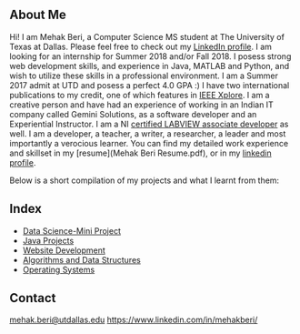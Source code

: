 ## About Me
Hi! I am Mehak Beri, a Computer Science MS student at The University of Texas at Dallas. Please feel free to check out my [LinkedIn profile](https://www.linkedin.com/in/mehakberi/). I am looking for an internship for Summer 2018 and/or Fall 2018. I posess strong web development skills, and experience in Java, MATLAB and Python, and wish to utilize these skills in a professional environment. I am a Summer 2017 admit at UTD and posess a perfect 4.0 GPA :)
I have two international publications to my credit, one of which features in [IEEE Xplore](http://ieeexplore.ieee.org/document/7238520/?reload=true). I am a creative person and have had an experience of working in an Indian IT company called Gemini Solutions, as a software developer and an Experiential Instructor. I am a NI [certified LABVIEW associate developer](https://www.youracclaim.com/badges/c6a933f3-0cd1-47f9-9b13-39095aa577af) as well. I am a developer, a teacher, a writer, a researcher, a leader and most importantly a verocious learner. 
You can find my detailed work experience and skillset in my [resume](Mehak Beri Resume.pdf), or in my [linkedin profile](https://www.linkedin.com/in/mehakberi/).  

Below is a short compilation of my projects and what I learnt from them:

## Index

- [Data Science-Mini Project](https://github.com/MehakBeri/Data-Science)
- [Java Projects](JavaProjects.md)
- [Website Development](webdev.md)
- [Algorithms and Data Structures](algo.md)
- [Operating Systems](os.md)

## Contact

mehak.beri@utdallas.edu
https://www.linkedin.com/in/mehakberi/
